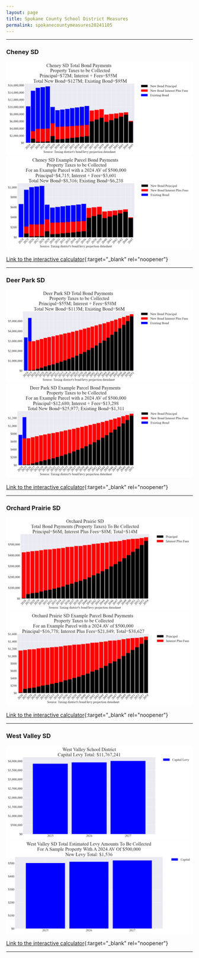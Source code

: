 ```yaml
---
layout: page
title: Spokane County School District Measures
permalink: spokanecountymeasures20241105
---
```


___

### Cheney SD

![Cheney SD bond totals chart](pagesManual/LeviesReport/20241105/Cheney.png "Cheney SD bond totals chart")
![Cheney SD bond example parcel chart](pagesManual/LeviesReport/20241105/CheneyParcel.png "Cheney SD bond example parcel chart")

[Link to the interactive calculator](calculator_cheney_20241105_enhanced){:target="_blank" rel="noopener"}

___

### Deer Park SD

![Deer Park SD bond totals chart](pagesManual/LeviesReport/20241105/DeerPark.png "Deer Park SD bond totals chart")
![Deer Park SD bond example parcel chart](pagesManual/LeviesReport/20241105/DeerParkParcel.png "Deer Park SD bond example parcel chart")

[Link to the interactive calculator](calculator_deer_park_20241105_enhanced){:target="_blank" rel="noopener"}

___

### Orchard Prairie SD

![Orchard Prairie SD bond totals chart](pagesManual/LeviesReport/20241105/OrchardPrairie.png "Orchard Prairie SD bond totals chart")
![Orchard Prairie SD bond example parcel chart](pagesManual/LeviesReport/20241105/OrchardPrairieParcel.png "Orchard Prairie SD bond example parcel chart")

[Link to the interactive calculator](calculator_orchard_prairie_20241105_enhanced){:target="_blank" rel="noopener"}

___

### West Valley SD

![West Valley SD capital levy totals chart](pagesManual/LeviesReport/20241105/WestValleyCapital.png "West Valley SD capital levy totals chart")
![West Valley SD capital levy example parcel chart](pagesManual/LeviesReport/20241105/WestValleyCapitalParcel.png "West Valley SD capital  example parcel chart")

[Link to the interactive calculator](calculator_west_valley_capital_20241105_enhanced){:target="_blank" rel="noopener"}

___

